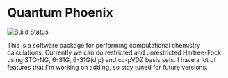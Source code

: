 # Quantum Phoenix

[![Build Status](https://github.com/vishnu2709/CompChem.jl/actions/workflows/CI.yml/badge.svg?branch=main)](https://github.com/vishnu2709/CompChem.jl/actions/workflows/CI.yml?query=branch%3Amain)

This is a software package for performing computational chemistry calculations. Currently we can do restricted and unrestricted Hartree-Fock using STO-NG, 6-31G, 6-31G(d,p) and cc-pVDZ basis sets. I have a lot of features that I'm working on adding, so stay tuned for future versions.
